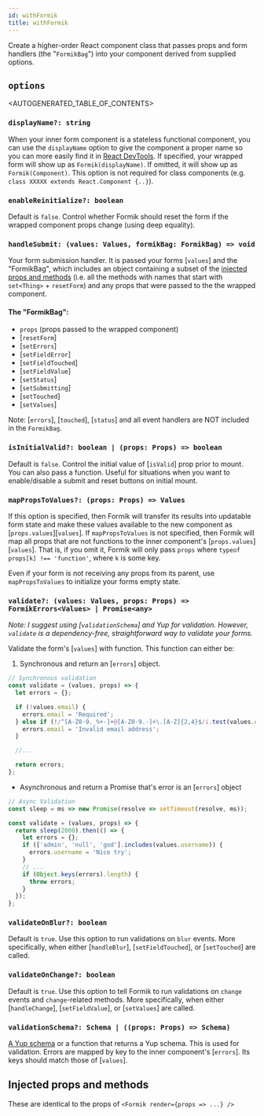 ```yaml
---
id: withFormik
title: withFormik
---
```


Create a higher-order React component class that passes props and form handlers
(the "`FormikBag`") into your component derived from supplied options.

## `options`

<AUTOGENERATED_TABLE_OF_CONTENTS>

### `displayName?: string`

When your inner form component is a stateless functional component, you can use
the `displayName` option to give the component a proper name so you can more
easily find it in
[React DevTools](https://chrome.google.com/webstore/detail/react-developer-tools/fmkadmapgofadopljbjfkapdkoienihi?hl=en).
If specified, your wrapped form will show up as `Formik(displayName)`. If
omitted, it will show up as `Formik(Component)`. This option is not required for
class components (e.g. `class XXXXX extends React.Component {..}`).

### `enableReinitialize?: boolean`

Default is `false`. Control whether Formik should reset the form if the wrapped
component props change (using deep equality).

### `handleSubmit: (values: Values, formikBag: FormikBag) => void`

Your form submission handler. It is passed your forms [`values`] and the
"FormikBag", which includes an object containing a subset of the
[injected props and methods](#injected-props-and-methods) (i.e. all the methods
with names that start with `set<Thing>` + `resetForm`) and any props that were
passed to the the wrapped component.

#### The "FormikBag":

* `props` (props passed to the wrapped component)
* [`resetForm`]
* [`setErrors`]
* [`setFieldError`]
* [`setFieldTouched`]
* [`setFieldValue`]
* [`setStatus`]
* [`setSubmitting`]
* [`setTouched`]
* [`setValues`]

Note: [`errors`], [`touched`], [`status`] and all event handlers are NOT
included in the `FormikBag`.

### `isInitialValid?: boolean | (props: Props) => boolean`

Default is `false`. Control the initial value of [`isValid`] prop prior to
mount. You can also pass a function. Useful for situations when you want to
enable/disable a submit and reset buttons on initial mount.

### `mapPropsToValues?: (props: Props) => Values`

If this option is specified, then Formik will transfer its results into
updatable form state and make these values available to the new component as
[`props.values`][`values`]. If `mapPropsToValues` is not specified, then Formik
will map all props that are not functions to the inner component's
[`props.values`][`values`]. That is, if you omit it, Formik will only pass
`props` where `typeof props[k] !== 'function'`, where `k` is some key.

Even if your form is not receiving any props from its parent, use
`mapPropsToValues` to initialize your forms empty state.

### `validate?: (values: Values, props: Props) => FormikErrors<Values> | Promise<any>`

_Note: I suggest using [`validationSchema`] and Yup for validation. However,
`validate` is a dependency-free, straightforward way to validate your forms._

Validate the form's [`values`] with function. This function can either be:

1.  Synchronous and return an [`errors`] object.

```js
// Synchronous validation
const validate = (values, props) => {
  let errors = {};

  if (!values.email) {
    errors.email = 'Required';
  } else if (!/^[A-Z0-9._%+-]+@[A-Z0-9.-]+\.[A-Z]{2,4}$/i.test(values.email)) {
    errors.email = 'Invalid email address';
  }

  //...

  return errors;
};
```

* Asynchronous and return a Promise that's error is an [`errors`] object

```js
// Async Validation
const sleep = ms => new Promise(resolve => setTimeout(resolve, ms));

const validate = (values, props) => {
  return sleep(2000).then(() => {
    let errors = {};
    if (['admin', 'null', 'god'].includes(values.username)) {
      errors.username = 'Nice try';
    }
    // ...
    if (Object.keys(errors).length) {
      throw errors;
    }
  });
};
```

### `validateOnBlur?: boolean`

Default is `true`. Use this option to run validations on `blur` events. More
specifically, when either [`handleBlur`], [`setFieldTouched`], or [`setTouched`]
are called.

### `validateOnChange?: boolean`

Default is `true`. Use this option to tell Formik to run validations on `change`
events and `change`-related methods. More specifically, when either
[`handleChange`], [`setFieldValue`], or [`setValues`] are called.

### `validationSchema?: Schema | ((props: Props) => Schema)`

[A Yup schema](https://github.com/jquense/yup) or a function that returns a Yup
schema. This is used for validation. Errors are mapped by key to the inner
component's [`errors`]. Its keys should match those of [`values`].

## Injected props and methods

These are identical to the props of `<Formik render={props => ...} />`
